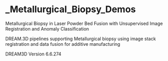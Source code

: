 # _Metallurgical_Biopsy_Demos

Metallurgical Biopsy in Laser Powder Bed Fusion with Unsupervised Image Registration and Anomaly Classification

DREAM.3D pipelines supporting Metallurgical biopsy using image stack registration and data fusion for additive manufacturing

DREAM3D Version 6.6.274